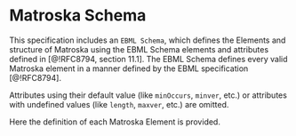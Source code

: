 
# Matroska Schema

This specification includes an `EBML Schema`, which defines the Elements and structure
of Matroska using the EBML Schema elements and attributes defined in [@!RFC8794, section 11.1].
The EBML Schema defines every valid Matroska element in a manner defined by the EBML specification [@!RFC8794].

Attributes using their default value (like `minOccurs`, `minver`, etc.) or attributes with undefined values (like `length`, `maxver`, etc.) are omitted.

Here the definition of each Matroska Element is provided.

